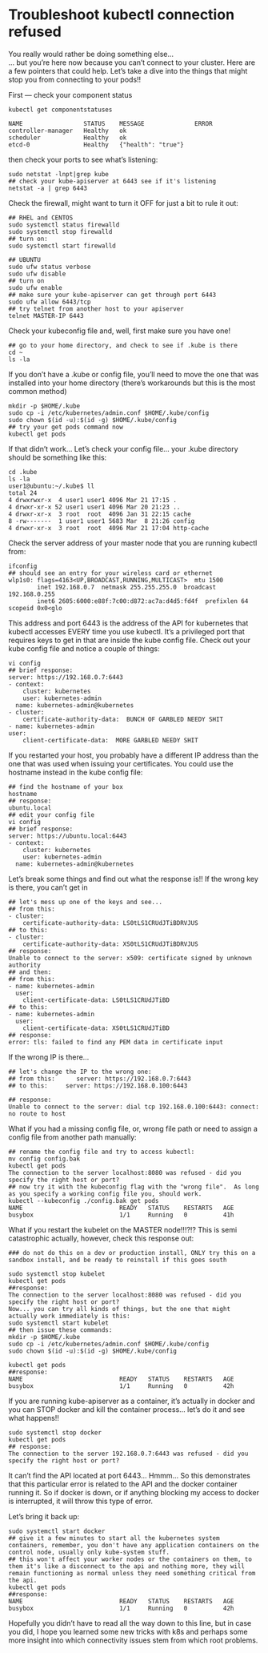 # Troubleshoot kubectl connection refused

You really would rather be doing something else…  
… but you’re here now because you can’t connect to your cluster. Here are a few pointers that could help. Let’s take a dive into the things that might stop you from connecting to your pods!!

First — check your component status

```
kubectl get componentstatuses

NAME                 STATUS    MESSAGE              ERROR
controller-manager   Healthy   ok
scheduler            Healthy   ok
etcd-0               Healthy   {"health": "true"}
```

then check your ports to see what’s listening:

```
sudo netstat -lnpt|grep kube
## check your kube-apiserver at 6443 see if it's listening
netstat -a | grep 6443
```

Check the firewall, might want to turn it OFF for just a bit to rule it out:

```
## RHEL and CENTOS
sudo systemctl status firewalld
sudo systemctl stop firewalld
## turn on:
sudo systemctl start firewalld

## UBUNTU
sudo ufw status verbose
sudo ufw disable
## turn on
sudo ufw enable
## make sure your kube-apiserver can get through port 6443
sudo ufw allow 6443/tcp
## try telnet from another host to your apiserver
telnet MASTER-IP 6443
```

Check your kubeconfig file and, well, first make sure you have one!

```
## go to your home directory, and check to see if .kube is there
cd ~
ls -la
```

If you don’t have a .kube or config file, you’ll need to move the one that was installed into your home directory (there’s workarounds but this is the most common method)

```
mkdir -p $HOME/.kube
sudo cp -i /etc/kubernetes/admin.conf $HOME/.kube/config
sudo chown $(id -u):$(id -g) $HOME/.kube/config
## try your get pods command now
kubectl get pods
```

If that didn’t work… Let’s check your config file… your .kube directory should be something like this:

```
cd .kube
ls -la
user1@ubuntu:~/.kube$ ll
total 24
4 drwxrwxr-x  4 user1 user1 4096 Mar 21 17:15 .
4 drwxr-xr-x 52 user1 user1 4096 Mar 20 21:23 ..
4 drwxr-xr-x  3 root  root  4096 Jan 31 22:15 cache
8 -rw-------  1 user1 user1 5683 Mar  8 21:26 config
4 drwxr-xr-x  3 root  root  4096 Mar 21 17:04 http-cache
```

Check the server address of your master node that you are running kubectl from:

```
ifconfig
## should see an entry for your wireless card or ethernet
wlp1s0: flags=4163<UP,BROADCAST,RUNNING,MULTICAST>  mtu 1500
        inet 192.168.0.7  netmask 255.255.255.0  broadcast 192.168.0.255
        inet6 2605:6000:e88f:7c00:d872:ac7a:d4d5:fd4f  prefixlen 64  scopeid 0x0<glo
```

This address and port 6443 is the address of the API for kubernetes that kubectl accesses EVERY time you use kubectl. It’s a privileged port that requires keys to get in that are inside the kube config file. Check out your kube config file and notice a couple of things:

```
vi config
## brief response:
server: https://192.168.0.7:6443
- context:
    cluster: kubernetes
    user: kubernetes-admin
  name: kubernetes-admin@kubernetes
- cluster:
    certificate-authority-data:  BUNCH OF GARBLED NEEDY SHIT
- name: kubernetes-admin
user:
    client-certificate-data:  MORE GARBLED NEEDY SHIT
```

If you restarted your host, you probably have a different IP address than the one that was used when issuing your certificates. You could use the hostname instead in the kube config file:

```
## find the hostname of your box
hostname
## response:
ubuntu.local
## edit your config file
vi config
## brief response:
server: https://ubuntu.local:6443
- context:
    cluster: kubernetes
    user: kubernetes-admin
  name: kubernetes-admin@kubernetes
```

Let’s break some things and find out what the response is!!
If the wrong key is there, you can’t get in

```
## let's mess up one of the keys and see...
## from this:
- cluster:
    certificate-authority-data: LS0tLS1CRUdJTiBDRVJUS
## to this:
- cluster:
    certificate-authority-data: XS0tLS1CRUdJTiBDRVJUS
## response:
Unable to connect to the server: x509: certificate signed by unknown authority
## and then:
## from this:
- name: kubernetes-admin
  user:
    client-certificate-data: LS0tLS1CRUdJTiBD
## to this:
- name: kubernetes-admin
  user:
    client-certificate-data: XS0tLS1CRUdJTiBD
## response:
error: tls: failed to find any PEM data in certificate input
```

If the wrong IP is there…

```
## let's change the IP to the wrong one:
## from this:      server: https://192.168.0.7:6443
## to this:     server: https://192.168.0.100:6443

## response:
Unable to connect to the server: dial tcp 192.168.0.100:6443: connect: no route to host
```

What if you had a missing config file, or, wrong file path or need to assign a config file from another path manually:

```
## rename the config file and try to access kubectl:
mv config config.bak
kubectl get pods
The connection to the server localhost:8080 was refused - did you specify the right host or port?
## now try it with the kubeconfig flag with the "wrong file".  As long as you specify a working config file you, should work.
kubectl --kubeconfig ./config.bak get pods
NAME                           READY   STATUS    RESTARTS   AGE
busybox                        1/1     Running   0          41h
```

What if you restart the kubelet on the MASTER node!!!?!?
This is semi catastrophic actually, however, check this response out:

```
### do not do this on a dev or production install, ONLY try this on a sandbox install, and be ready to reinstall if this goes south

sudo systemctl stop kubelet
kubectl get pods
##response:
The connection to the server localhost:8080 was refused - did you specify the right host or port?
Now... you can try all kinds of things, but the one that might actually work immediately is this:
sudo systemctl start kubelet
## then issue these commands:
mkdir -p $HOME/.kube
sudo cp -i /etc/kubernetes/admin.conf $HOME/.kube/config
sudo chown $(id -u):$(id -g) $HOME/.kube/config

kubectl get pods
##response:
NAME                           READY   STATUS    RESTARTS   AGE
busybox                        1/1     Running   0          42h
```

If you are running kube-apiserver as a container, it’s actually in docker and you can STOP docker and kill the container process… let’s do it and see what happens!!

```
sudo systemctl stop docker
kubectl get pods
## response:
The connection to the server 192.168.0.7:6443 was refused - did you specify the right host or port?
```

It can’t find the API located at port 6443… Hmmm… So this demonstrates that this particular error is related to the API and the docker container running it. So if docker is down, or if anything blocking my access to docker is interrupted, it will throw this type of error.

Let’s bring it back up:

```
sudo systemctl start docker
## give it a few minutes to start all the kubernetes system containers, remember, you don't have any application containers on the control node, usually only kube-system stuff.
## this won't affect your worker nodes or the containers on them, to them it's like a disconnect to the api and nothing more, they will remain functioning as normal unless they need something critical from the api.
kubectl get pods
##response:
NAME                           READY   STATUS    RESTARTS   AGE
busybox                        1/1     Running   0          42h
```

Hopefully you didn’t have to read all the way down to this line, but in case you did, I hope you learned some new tricks with k8s and perhaps some more insight into which connectivity issues stem from which root problems.
